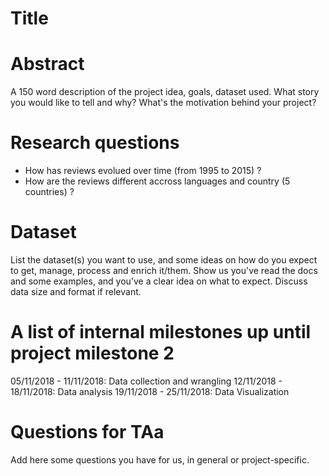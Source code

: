# Title

# Abstract
A 150 word description of the project idea, goals, dataset used. What story you would like to tell and why? What's the motivation behind your project?

# Research questions
- How has reviews evolued over time (from 1995 to 2015) ?
- How are the reviews different accross languages and country (5 countries) ?

# Dataset
List the dataset(s) you want to use, and some ideas on how do you expect to get, manage, process and enrich it/them. Show us you've read the docs and some examples, and you've a clear idea on what to expect. Discuss data size and format if relevant.

# A list of internal milestones up until project milestone 2
05/11/2018 - 11/11/2018: Data collection and wrangling
12/11/2018 - 18/11/2018: Data analysis
19/11/2018 - 25/11/2018: Data Visualization

# Questions for TAa
Add here some questions you have for us, in general or project-specific.

